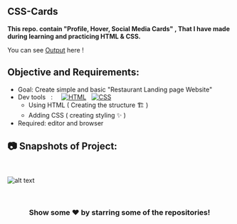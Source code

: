 ## CSS-Cards
**This repo. contain "Profile, Hover, Social Media Cards" , That I have made during learning and practicing HTML & CSS.**
<br>

You can see [Output](https://card-v1-ayushsleeping.netlify.app/) here !

## Objective and Requirements:
- Goal: Create simple and basic "Restaurant Landing page Website"
- Dev tools  &nbsp; :  &nbsp; &nbsp; <a href="#"><img alt="HTML" src="https://img.shields.io/badge/HTML-E34F26.svg?logo=html5&logoColor=white"></a>  &nbsp;  <a href="#"><img alt="CSS" src="https://img.shields.io/badge/CSS-1572B6.svg?logo=css3&logoColor=white"></a> 
   *  Using HTML ( Creating the structure 🏗️ ) 
   *  Adding CSS ( creating styling ✨ )
- Required: editor and browser

##  :camera: Snapshots of Project:

<br>

 ![alt text](https://github.com/ayush-sleeping/CSS-Cards/blob/main/Cards%20for%20Frontend%20Project/Output/Final%20Output.png)
 
 <br>
 
 <div align="center">

### Show some ❤️ by starring some of the repositories!

</div>

